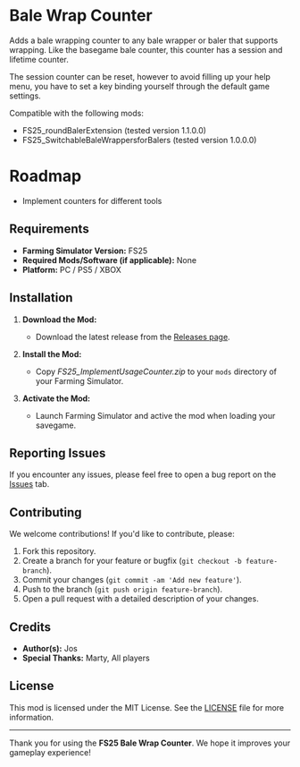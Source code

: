 # Bale Wrap Counter

Adds a bale wrapping counter to any bale wrapper or baler that supports wrapping.
Like the basegame bale counter, this counter has a session and lifetime counter.

The session counter can be reset, however to avoid filling up your help menu, you have to set a key binding yourself through the default game settings.

Compatible with the following mods:
- FS25_roundBalerExtension (tested version 1.1.0.0)
- FS25_SwitchableBaleWrappersforBalers (tested version 1.0.0.0)

# Roadmap

- Implement counters for different tools

## Requirements

- **Farming Simulator Version:** FS25
- **Required Mods/Software (if applicable):** None
- **Platform:** PC / PS5 / XBOX

## Installation

1. **Download the Mod:**
    - Download the latest release from the [Releases page](https://github.com/Jos-Modding/FS25_ImplementUsageCounter/releases).

2. **Install the Mod:**
    - Copy _FS25_ImplementUsageCounter.zip_ to your `mods` directory of your Farming Simulator.

3. **Activate the Mod:**
    - Launch Farming Simulator and active the mod when loading your savegame.

## Reporting Issues

If you encounter any issues, please feel free to open a bug report on the [Issues](https://github.com/Jos-Modding/FS25_ImplementUsageCounter/issues) tab.

## Contributing

We welcome contributions! If you'd like to contribute, please:

1. Fork this repository.
2. Create a branch for your feature or bugfix (`git checkout -b feature-branch`).
3. Commit your changes (`git commit -am 'Add new feature'`).
4. Push to the branch (`git push origin feature-branch`).
5. Open a pull request with a detailed description of your changes.

## Credits

- **Author(s):** Jos
- **Special Thanks:** Marty, All players

## License

This mod is licensed under the MIT License. See the [LICENSE](https://github.com/Jos-Modding/FS25_ImplementUsageCounter/blob/main/LICENSE) file for more information.

---

Thank you for using the **FS25 Bale Wrap Counter**. We hope it improves your gameplay experience!
